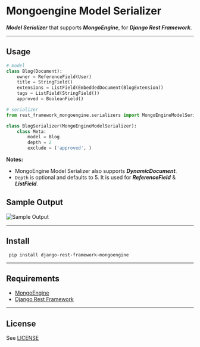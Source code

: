 Mongoengine Model Serializer
======================

***Model Serializer*** that supports ***MongoEngine***, for ***Django Rest Framework***.

-----------------
Usage
--------
```python
# model
class Blog(Document):
    owner = ReferenceField(User)
    title = StringField()
    extensions = ListField(EmbeddedDocument(BlogExtension))
    tags = ListField(StringField())
    approved = BooleanField()

# serializer
from rest_framework_mongoengine.serializers import MongoEngineModelSerializer

class BlogSerializer(MongoEngineModelSerializer):
    class Meta:
        model = Blog
        depth = 2
        exclude = ('approved', )
```
**Notes:** 

 - MongoEngine Model Serializer also supports  ***DynamicDocument***. 
 - `Depth` is optional and defaults to 5. It is used for ***ReferenceField*** & ***ListField***.

Sample Output
---------

![Sample Output][1]

-----------------
Install
---------
``` pip install django-rest-framework-mongoengine```

-----------------
Requirements
-----------------
 
 - [MongoEngine][2]
 - [Django Rest Framework][3]
 
-----------------
License
-----------------
See [LICENSE][4]


  [1]: https://lh6.googleusercontent.com/-vv4lo9TXrgA/U8gfzWS3tzI/AAAAAAAAAE0/Xqum8YjrSqk/w570-h521-no/Screen+Shot+2014-07-17+at+22.06.43.png
  [2]: http://mongoengine.org/
  [3]: http://www.django-rest-framework.org/
  [4]: https://github.com/umutbozkurt/django-rest-framework-mongoengine/blob/master/LICENSE
